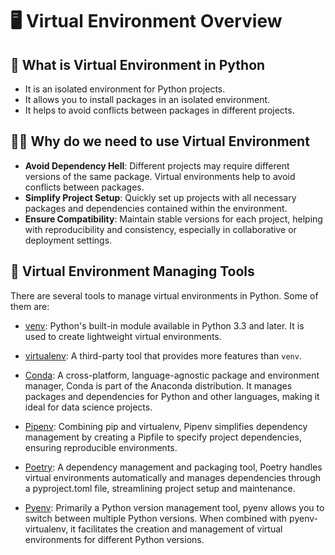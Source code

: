 # 🖥️ Virtual Environment Overview

## 🧐 What is Virtual Environment in Python

- It is an isolated environment for Python projects.
- It allows you to install packages in an isolated environment.
- It helps to avoid conflicts between packages in different projects.

## 🤷‍♂️ Why do we need to use Virtual Environment

- **Avoid Dependency Hell**: Different projects may require different versions of the same package. Virtual environments help to avoid conflicts between packages.
- **Simplify Project Setup**: Quickly set up projects with all necessary packages and dependencies contained within the environment.
- **Ensure Compatibility**: Maintain stable versions for each project, helping with reproducibility and consistency, especially in collaborative or deployment settings.

## 🚀 Virtual Environment Managing Tools

There are several tools to manage virtual environments in Python. Some of them are:

- [venv](./venv.md): Python's built-in module available in Python 3.3 and later. It is used to create lightweight virtual environments.

- [virtualenv](./virtualenv.md): A third-party tool that provides more features than `venv`.

- [Conda](./conda.md): A cross-platform, language-agnostic package and environment manager, Conda is part of the Anaconda distribution. It manages packages and dependencies for Python and other languages, making it ideal for data science projects.

- [Pipenv](./pipenv.md): Combining pip and virtualenv, Pipenv simplifies dependency management by creating a Pipfile to specify project dependencies, ensuring reproducible environments.

- [Poetry](./poetry.md): A dependency management and packaging tool, Poetry handles virtual environments automatically and manages dependencies through a pyproject.toml file, streamlining project setup and maintenance.

- [Pyenv](./pyenv.md): Primarily a Python version management tool, pyenv allows you to switch between multiple Python versions. When combined with pyenv-virtualenv, it facilitates the creation and management of virtual environments for different Python versions.
